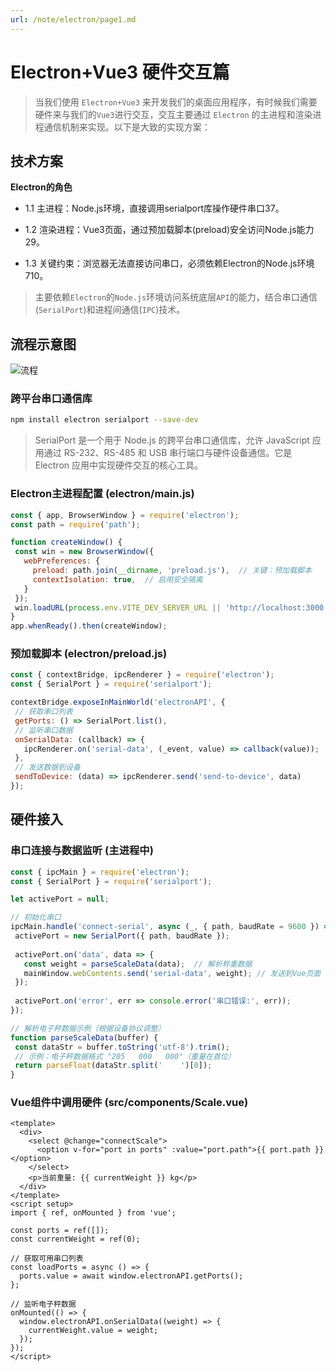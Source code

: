 ```yaml
---
url: /note/electron/page1.md
---
```

# Electron+Vue3 硬件交互篇

> 当我们使用 `Electron+Vue3` 来开发我们的桌面应用程序，有时候我们需要硬件来与我们的`Vue3`进行交互，交互主要通过 `Electron` 的主进程和渲染进程通信机制来实现。以下是大致的实现方案：

## 技术方案

**Electron的角色**

* 1.1 主进程：Node.js环境，直接调用serialport库操作硬件串口37。

* 1.2 渲染进程：Vue3页面，通过预加载脚本(preload)安全访问Node.js能力29。

* 1.3 关键约束：浏览器无法直接访问串口，必须依赖Electron的Node.js环境710。

> 主要依赖`Electron`的`Node.js`环境访问系统底层`API`的能力，结合串口通信(`SerialPort`)和进程间通信(`IPC`)技术。

## 流程示意图

![流程](../../.vitepress/theme/icons/svg/deepseekMermaid.svg)

### 跨平台串口通信库

```bash
npm install electron serialport --save-dev
```

> SerialPort 是一个用于 Node.js 的跨平台串口通信库，允许 JavaScript 应用通过 RS-232、RS-485 和 USB 串行端口与硬件设备通信。它是 Electron 应用中实现硬件交互的核心工具。

### Electron主进程配置 (electron/main.js)

```js
const { app, BrowserWindow } = require('electron');
const path = require('path');

function createWindow() {
 const win = new BrowserWindow({
   webPreferences: {
     preload: path.join(__dirname, 'preload.js'),  // 关键：预加载脚本
     contextIsolation: true,  // 启用安全隔离
   }
 });
 win.loadURL(process.env.VITE_DEV_SERVER_URL || 'http://localhost:3000');
}
app.whenReady().then(createWindow);
```

### 预加载脚本 (electron/preload.js)

```js
const { contextBridge, ipcRenderer } = require('electron');
const { SerialPort } = require('serialport');

contextBridge.exposeInMainWorld('electronAPI', {
 // 获取串口列表
 getPorts: () => SerialPort.list(),
 // 监听串口数据
 onSerialData: (callback) => {
   ipcRenderer.on('serial-data', (_event, value) => callback(value));
 },
 // 发送数据到设备
 sendToDevice: (data) => ipcRenderer.send('send-to-device', data)
});
```

## 硬件接入

### 串口连接与数据监听 (主进程中)

```js
const { ipcMain } = require('electron');
const { SerialPort } = require('serialport');

let activePort = null;

// 初始化串口
ipcMain.handle('connect-serial', async (_, { path, baudRate = 9600 }) => {
 activePort = new SerialPort({ path, baudRate });
 
 activePort.on('data', data => {
   const weight = parseScaleData(data);  // 解析称重数据
   mainWindow.webContents.send('serial-data', weight); // 发送到Vue页面
 });
 
 activePort.on('error', err => console.error('串口错误:', err));
});

// 解析电子秤数据示例（根据设备协议调整）
function parseScaleData(buffer) {
 const dataStr = buffer.toString('utf-8').trim();
 // 示例：电子秤数据格式 "205   000   000"（重量在首位）
 return parseFloat(dataStr.split('    ')[0]); 
}
```

### Vue组件中调用硬件 (src/components/Scale.vue)

```vue
<template>
  <div>
    <select @change="connectScale">
      <option v-for="port in ports" :value="port.path">{{ port.path }}</option>
    </select>
    <p>当前重量: {{ currentWeight }} kg</p>
  </div>
</template>
<script setup>
import { ref, onMounted } from 'vue';

const ports = ref([]);
const currentWeight = ref(0);

// 获取可用串口列表
const loadPorts = async () => {
  ports.value = await window.electronAPI.getPorts();
};

// 监听电子秤数据
onMounted(() => {
  window.electronAPI.onSerialData((weight) => {
    currentWeight.value = weight;
  });
});
</script>
```
